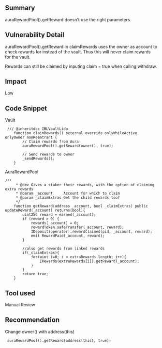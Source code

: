 ## Summary

auraRewardPool().getReward doesn't use the right parameters.

## Vulnerability Detail

auraRewardPool().getReward in claimRewards uses the owner as account to check rewards for instead of the vault.
Thus this will never claim rewards for the vault.

Rewards can still be claimed by inputing claim = true when calling withdraw.

## Impact

Low

## Code Snippet

Vault
```
 /// @inheritdoc IBLVaultLido
    function claimRewards() external override onlyWhileActive onlyOwner nonReentrant {
        // Claim rewards from Aura
        auraRewardPool().getReward(owner(), true);

        // Send rewards to owner
        _sendRewards();
    }
```

AuraRewardPool
```
/**
     * @dev Gives a staker their rewards, with the option of claiming extra rewards
     * @param _account     Account for which to claim
     * @param _claimExtras Get the child rewards too?
     */
    function getReward(address _account, bool _claimExtras) public updateReward(_account) returns(bool){
        uint256 reward = earned(_account);
        if (reward > 0) {
            rewards[_account] = 0;
            rewardToken.safeTransfer(_account, reward);
            IDeposit(operator).rewardClaimed(pid, _account, reward);
            emit RewardPaid(_account, reward);
        }

        //also get rewards from linked rewards
        if(_claimExtras){
            for(uint i=0; i < extraRewards.length; i++){
                IRewards(extraRewards[i]).getReward(_account);
            }
        }
        return true;
    }
```

## Tool used

Manual Review

## Recommendation

Change owner() with address(this)

```
 auraRewardPool().getReward(address(this), true);
```
